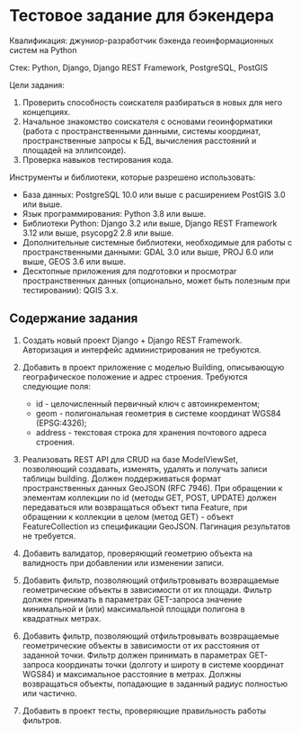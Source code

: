 Тестовое задание для бэкендера
==============================

Квалификация: джуниор-разработчик бэкенда геоинформационных систем на Python

Стек: Python, Django, Django REST Framework, PostgreSQL, PostGIS

Цели задания:

1. Проверить способность соискателя разбираться в новых для него концепциях.
2. Начальное знакомство соискателя с основами геоинформатики
   (работа с пространственными данными, системы координат,
   пространственные запросы к БД, вычисления расстояний и площадей на эллипсоиде).
3. Проверка навыков тестирования кода.

Инструменты и библиотеки, которые разрешено использовать:

- База данных: PostgreSQL 10.0 или выше с расширением PostGIS 3.0 или выше.
- Язык программирования: Python 3.8 или выше.
- Библиотеки Python: Django 3.2 или выше, Django REST Framework 3.12 или выше,
  psycopg2 2.8 или выше.
- Дополнительные системные библиотеки, необходимые для работы с пространственными
  данными: GDAL 3.0 или выше, PROJ 6.0 или выше, GEOS 3.6 или выше.
- Десктопные приложения для подготовки и просмотраr пространственных данных
  (опционально, может быть полезным при тестировании): QGIS 3.x.

Содержание задания
------------------

1. Создать новый проект Django + Django REST Framework. Авторизация и интерфейс
   администрирования не требуются.

2. Добавить в проект приложение с моделью Building, описывающую географическое
   положение и адрес строения. Требуются следующие поля:
   - id  - целочисленный первичный ключ с автоинкрементом;
   - geom - полигональная геометрия в системе координат WGS84 (EPSG:4326);
   - address - текстовая строка для хранения почтового адреса строения.

3. Реализовать REST API для CRUD на базе ModelViewSet, позволяющий создавать,
   изменять, удалять и получать записи таблицы building. Должен поддерживаться
   формат пространственных данных GeoJSON (RFC 7946). При обращении к элементам
   коллекции по id (методы GET, POST, UPDATE) должен передаваться или возвращаться
   объект типа Feature, при обращении к коллекции в целом (метод GET) - объект
   FeatureCollection из спецификации GeoJSON. Пагинация результатов не требуется.

4. Добавить валидатор, проверяющий геометрию объекта на валидность при добавлении
   или изменении записи.

5. Добавить фильтр, позволяющий отфильтровывать возвращаемые геометрические
   объекты в зависимости от их площади. Фильтр должен принимать в параметрах
   GET-запроса значение минимальной и (или) максимальной площади полигона
   в квадратных метрах.

6. Добавить фильтр, позволяющий отфильтровывать возвращаемые геометрические
   объекты в зависимости от их расстояния от заданной точки. Фильтр должен принимать в параметрах GET-запроса координаты точки (долготу и широту
   в системе координат WGS84) и максимальное расстояние в метрах.
   Должны возвращаться объекты, попадающие в заданный радиус полностью
   или частично.

7. Добавить в проект тесты, проверяющие правильность работы фильтров.


